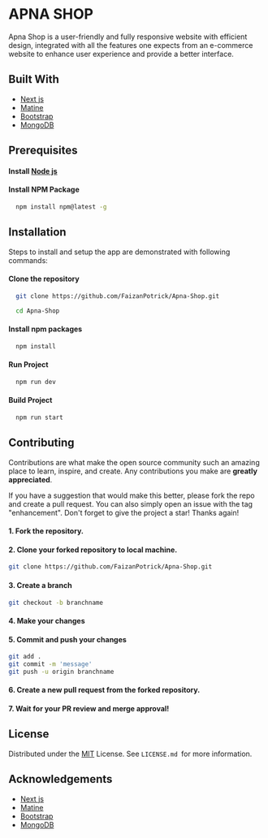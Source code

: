 
# APNA SHOP


Apna Shop is a user-friendly and fully responsive website with efficient design, 
integrated with all the features one expects from an e-commerce website to enhance 
user experience and provide a better interface.



## Built With


- [Next js](https://nextjs.org/)
- [Matine](https://mantine.dev/)
- [Bootstrap](https://getbootstrap.com/)
- [MongoDB](https://www.mongodb.com/)



## Prerequisites

#### Install [Node js](https://nodejs.org/en/)
#### Install NPM Package
```bash
  npm install npm@latest -g
```


 ## Installation


Steps to install and setup the app are demonstrated with following commands:

#### Clone the repository
```bash
  git clone https://github.com/FaizanPotrick/Apna-Shop.git
```
```bash
  cd Apna-Shop
```
 
#### Install npm packages
```bash
  npm install
```

#### Run Project 
```bash
  npm run dev
```

#### Build Project 
```bash
  npm run start
```

## Contributing


Contributions are what make the open source community such an amazing place to learn, inspire, and create. Any contributions you make are **greatly appreciated**.

If you have a suggestion that would make this better, please fork the repo and create a pull request. You can also simply open an issue with the tag "enhancement".
Don't forget to give the project a star! Thanks again!

#### 1. Fork the repository.
#### 2. Clone your forked repository to local machine.
```bash
git clone https://github.com/FaizanPotrick/Apna-Shop.git
```
#### 3. Create a branch 
```bash
git checkout -b branchname
```
#### 4. Make your changes

#### 5. Commit and push your changes
```bash
git add . 
git commit -m 'message'
git push -u origin branchname
```
#### 6. Create a new pull request from the forked repository.

#### 7. Wait for your PR review and merge approval!

## License


Distributed under the [MIT](https://choosealicense.com/licenses/mit/) License. See `LICENSE.md `for more information.

## Acknowledgements


- [Next js](https://nextjs.org/)
- [Matine](https://mantine.dev/)
- [Bootstrap](https://getbootstrap.com/)
- [MongoDB](https://www.mongodb.com/)

